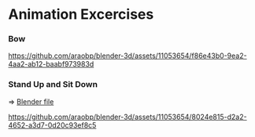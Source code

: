 # Animation Excercises

### Bow

https://github.com/araobp/blender-3d/assets/11053654/f86e43b0-9ea2-4aa2-ab12-baabf973983d

### Stand Up and Sit Down

=> [Blender file](./woman_in_sweater.blend)

https://github.com/araobp/blender-3d/assets/11053654/8024e815-d2a2-4652-a3d7-0d20c93ef8c5

